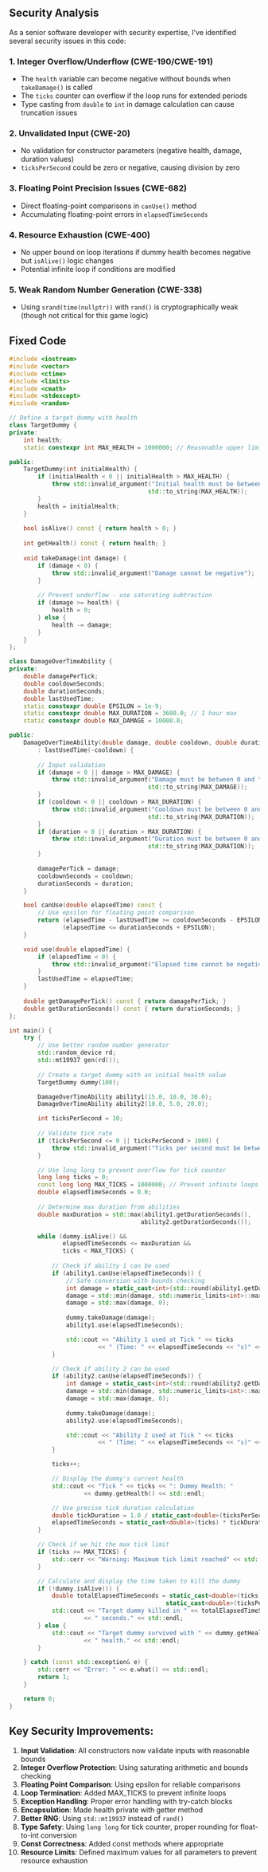 ## Security Analysis

As a senior software developer with security expertise, I've identified several security issues in this code:

### 1. **Integer Overflow/Underflow (CWE-190/CWE-191)**
- The `health` variable can become negative without bounds when `takeDamage()` is called
- The `ticks` counter can overflow if the loop runs for extended periods
- Type casting from `double` to `int` in damage calculation can cause truncation issues

### 2. **Unvalidated Input (CWE-20)**
- No validation for constructor parameters (negative health, damage, duration values)
- `ticksPerSecond` could be zero or negative, causing division by zero

### 3. **Floating Point Precision Issues (CWE-682)**
- Direct floating-point comparisons in `canUse()` method
- Accumulating floating-point errors in `elapsedTimeSeconds`

### 4. **Resource Exhaustion (CWE-400)**
- No upper bound on loop iterations if dummy health becomes negative but `isAlive()` logic changes
- Potential infinite loop if conditions are modified

### 5. **Weak Random Number Generation (CWE-338)**
- Using `srand(time(nullptr))` with `rand()` is cryptographically weak (though not critical for this game logic)

## Fixed Code

```cpp
#include <iostream>
#include <vector>
#include <ctime>
#include <limits>
#include <cmath>
#include <stdexcept>
#include <random>

// Define a target dummy with health
class TargetDummy {
private:
    int health;
    static constexpr int MAX_HEALTH = 1000000; // Reasonable upper limit

public:
    TargetDummy(int initialHealth) {
        if (initialHealth < 0 || initialHealth > MAX_HEALTH) {
            throw std::invalid_argument("Initial health must be between 0 and " + 
                                       std::to_string(MAX_HEALTH));
        }
        health = initialHealth;
    }
    
    bool isAlive() const { return health > 0; }
    
    int getHealth() const { return health; }
    
    void takeDamage(int damage) {
        if (damage < 0) {
            throw std::invalid_argument("Damage cannot be negative");
        }
        
        // Prevent underflow - use saturating subtraction
        if (damage >= health) {
            health = 0;
        } else {
            health -= damage;
        }
    }
};

class DamageOverTimeAbility {
private:
    double damagePerTick;
    double cooldownSeconds;
    double durationSeconds;
    double lastUsedTime;
    static constexpr double EPSILON = 1e-9;
    static constexpr double MAX_DURATION = 3600.0; // 1 hour max
    static constexpr double MAX_DAMAGE = 10000.0;

public:
    DamageOverTimeAbility(double damage, double cooldown, double duration)
        : lastUsedTime(-cooldown) {
        
        // Input validation
        if (damage < 0 || damage > MAX_DAMAGE) {
            throw std::invalid_argument("Damage must be between 0 and " + 
                                       std::to_string(MAX_DAMAGE));
        }
        if (cooldown < 0 || cooldown > MAX_DURATION) {
            throw std::invalid_argument("Cooldown must be between 0 and " + 
                                       std::to_string(MAX_DURATION));
        }
        if (duration < 0 || duration > MAX_DURATION) {
            throw std::invalid_argument("Duration must be between 0 and " + 
                                       std::to_string(MAX_DURATION));
        }
        
        damagePerTick = damage;
        cooldownSeconds = cooldown;
        durationSeconds = duration;
    }

    bool canUse(double elapsedTime) const {
        // Use epsilon for floating point comparison
        return (elapsedTime - lastUsedTime >= cooldownSeconds - EPSILON) && 
               (elapsedTime <= durationSeconds + EPSILON);
    }

    void use(double elapsedTime) {
        if (elapsedTime < 0) {
            throw std::invalid_argument("Elapsed time cannot be negative");
        }
        lastUsedTime = elapsedTime;
    }
    
    double getDamagePerTick() const { return damagePerTick; }
    double getDurationSeconds() const { return durationSeconds; }
};

int main() {
    try {
        // Use better random number generator
        std::random_device rd;
        std::mt19937 gen(rd());
        
        // Create a target dummy with an initial health value
        TargetDummy dummy(100);

        DamageOverTimeAbility ability1(15.0, 10.0, 30.0);
        DamageOverTimeAbility ability2(10.0, 5.0, 20.0);

        int ticksPerSecond = 10;
        
        // Validate tick rate
        if (ticksPerSecond <= 0 || ticksPerSecond > 1000) {
            throw std::invalid_argument("Ticks per second must be between 1 and 1000");
        }

        // Use long long to prevent overflow for tick counter
        long long ticks = 0;
        const long long MAX_TICKS = 1000000; // Prevent infinite loops
        double elapsedTimeSeconds = 0.0;
        
        // Determine max duration from abilities
        double maxDuration = std::max(ability1.getDurationSeconds(), 
                                     ability2.getDurationSeconds());

        while (dummy.isAlive() && 
               elapsedTimeSeconds <= maxDuration && 
               ticks < MAX_TICKS) {
            
            // Check if ability 1 can be used
            if (ability1.canUse(elapsedTimeSeconds)) {
                // Safe conversion with bounds checking
                int damage = static_cast<int>(std::round(ability1.getDamagePerTick()));
                damage = std::min(damage, std::numeric_limits<int>::max());
                damage = std::max(damage, 0);
                
                dummy.takeDamage(damage);
                ability1.use(elapsedTimeSeconds);

                std::cout << "Ability 1 used at Tick " << ticks 
                         << " (Time: " << elapsedTimeSeconds << "s)" << std::endl;
            }

            // Check if ability 2 can be used
            if (ability2.canUse(elapsedTimeSeconds)) {
                int damage = static_cast<int>(std::round(ability2.getDamagePerTick()));
                damage = std::min(damage, std::numeric_limits<int>::max());
                damage = std::max(damage, 0);
                
                dummy.takeDamage(damage);
                ability2.use(elapsedTimeSeconds);

                std::cout << "Ability 2 used at Tick " << ticks 
                         << " (Time: " << elapsedTimeSeconds << "s)" << std::endl;
            }

            ticks++;

            // Display the dummy's current health
            std::cout << "Tick " << ticks << ": Dummy Health: " 
                     << dummy.getHealth() << std::endl;

            // Use precise tick duration calculation
            double tickDuration = 1.0 / static_cast<double>(ticksPerSecond);
            elapsedTimeSeconds = static_cast<double>(ticks) * tickDuration;
        }

        // Check if we hit the max tick limit
        if (ticks >= MAX_TICKS) {
            std::cerr << "Warning: Maximum tick limit reached" << std::endl;
        }

        // Calculate and display the time taken to kill the dummy
        if (!dummy.isAlive()) {
            double totalElapsedTimeSeconds = static_cast<double>(ticks) / 
                                            static_cast<double>(ticksPerSecond);
            std::cout << "Target dummy killed in " << totalElapsedTimeSeconds 
                     << " seconds." << std::endl;
        } else {
            std::cout << "Target dummy survived with " << dummy.getHealth() 
                     << " health." << std::endl;
        }

    } catch (const std::exception& e) {
        std::cerr << "Error: " << e.what() << std::endl;
        return 1;
    }

    return 0;
}
```

## Key Security Improvements:

1. **Input Validation**: All constructors now validate inputs with reasonable bounds
2. **Integer Overflow Protection**: Using saturating arithmetic and bounds checking
3. **Floating Point Comparison**: Using epsilon for reliable comparisons
4. **Loop Termination**: Added MAX_TICKS to prevent infinite loops
5. **Exception Handling**: Proper error handling with try-catch blocks
6. **Encapsulation**: Made health private with getter method
7. **Better RNG**: Using `std::mt19937` instead of `rand()`
8. **Type Safety**: Using `long long` for tick counter, proper rounding for float-to-int conversion
9. **Const Correctness**: Added const methods where appropriate
10. **Resource Limits**: Defined maximum values for all parameters to prevent resource exhaustion